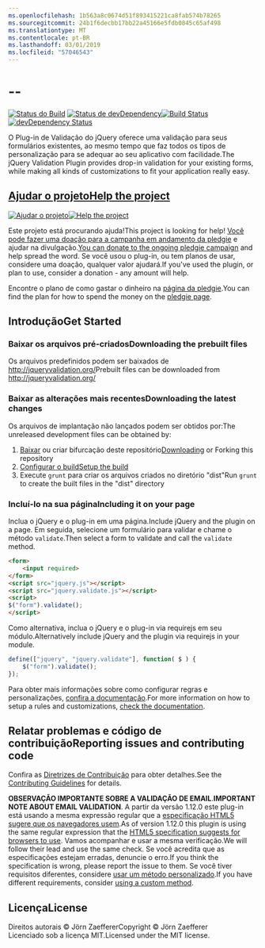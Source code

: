 ```yaml
---
ms.openlocfilehash: 1b563a8c0674d51f893415221ca8fab574b78265
ms.sourcegitcommit: 24b1f6decbb17bb22a45166e5fdb0845c65af498
ms.translationtype: MT
ms.contentlocale: pt-BR
ms.lasthandoff: 03/01/2019
ms.locfileid: "57046543"
---
```

<a name="--"></a>--
================================

<span data-ttu-id="23f1a-101">[![Status do Build](https://secure.travis-ci.org/jzaefferer/jquery-validation.png)](http://travis-ci.org/jzaefferer/jquery-validation)
[![Status de devDependency](https://david-dm.org/jzaefferer/jquery-validation/dev-status.png?theme=shields.io)](https://david-dm.org/jzaefferer/jquery-validation#info=devDependencies)</span><span class="sxs-lookup"><span data-stu-id="23f1a-101">[![Build Status](https://secure.travis-ci.org/jzaefferer/jquery-validation.png)](http://travis-ci.org/jzaefferer/jquery-validation)
[![devDependency Status](https://david-dm.org/jzaefferer/jquery-validation/dev-status.png?theme=shields.io)](https://david-dm.org/jzaefferer/jquery-validation#info=devDependencies)</span></span>

<span data-ttu-id="23f1a-102">O Plug-in de Validação do jQuery oferece uma validação para seus formulários existentes, ao mesmo tempo que faz todos os tipos de personalização para se adequar ao seu aplicativo com facilidade.</span><span class="sxs-lookup"><span data-stu-id="23f1a-102">The jQuery Validation Plugin provides drop-in validation for your existing forms, while making all kinds of customizations to fit your application really easy.</span></span>

## <a name="help-the-projecthttppledgiecomcampaigns18159"></a>[<span data-ttu-id="23f1a-103">Ajudar o projeto</span><span class="sxs-lookup"><span data-stu-id="23f1a-103">Help the project</span></span>](http://pledgie.com/campaigns/18159)

<span data-ttu-id="23f1a-104">[![Ajudar o projeto](http://www.pledgie.com/campaigns/18159.png?skin_name=chrome)](http://pledgie.com/campaigns/18159)</span><span class="sxs-lookup"><span data-stu-id="23f1a-104">[![Help the project](http://www.pledgie.com/campaigns/18159.png?skin_name=chrome)](http://pledgie.com/campaigns/18159)</span></span>

<span data-ttu-id="23f1a-105">Este projeto está procurando ajuda!</span><span class="sxs-lookup"><span data-stu-id="23f1a-105">This project is looking for help!</span></span> <span data-ttu-id="23f1a-106">[Você pode fazer uma doação para a campanha em andamento da pledgie](http://pledgie.com/campaigns/18159) e ajudar na divulgação.</span><span class="sxs-lookup"><span data-stu-id="23f1a-106">[You can donate to the ongoing pledgie campaign](http://pledgie.com/campaigns/18159) and help spread the word.</span></span> <span data-ttu-id="23f1a-107">Se você usou o plug-in, ou tem planos de usar, considere uma doação, qualquer valor ajudará.</span><span class="sxs-lookup"><span data-stu-id="23f1a-107">If you've used the plugin, or plan to use, consider a donation - any amount will help.</span></span>

<span data-ttu-id="23f1a-108">Encontre o plano de como gastar o dinheiro na [página da pledgie](http://pledgie.com/campaigns/18159).</span><span class="sxs-lookup"><span data-stu-id="23f1a-108">You can find the plan for how to spend the money on the [pledgie page](http://pledgie.com/campaigns/18159).</span></span>

## <a name="get-started"></a><span data-ttu-id="23f1a-109">Introdução</span><span class="sxs-lookup"><span data-stu-id="23f1a-109">Get Started</span></span>

### <a name="downloading-the-prebuilt-files"></a><span data-ttu-id="23f1a-110">Baixar os arquivos pré-criados</span><span class="sxs-lookup"><span data-stu-id="23f1a-110">Downloading the prebuilt files</span></span>

<span data-ttu-id="23f1a-111">Os arquivos predefinidos podem ser baixados de http://jqueryvalidation.org/</span><span class="sxs-lookup"><span data-stu-id="23f1a-111">Prebuilt files can be downloaded from http://jqueryvalidation.org/</span></span>

### <a name="downloading-the-latest-changes"></a><span data-ttu-id="23f1a-112">Baixar as alterações mais recentes</span><span class="sxs-lookup"><span data-stu-id="23f1a-112">Downloading the latest changes</span></span>

<span data-ttu-id="23f1a-113">Os arquivos de implantação não lançados podem ser obtidos por:</span><span class="sxs-lookup"><span data-stu-id="23f1a-113">The unreleased development files can be obtained by:</span></span>

 1. <span data-ttu-id="23f1a-114">[Baixar](https://github.com/jzaefferer/jquery-validation/archive/master.zip) ou criar bifurcação deste repositório</span><span class="sxs-lookup"><span data-stu-id="23f1a-114">[Downloading](https://github.com/jzaefferer/jquery-validation/archive/master.zip) or Forking this repository</span></span>
 2. [<span data-ttu-id="23f1a-115">Configurar o build</span><span class="sxs-lookup"><span data-stu-id="23f1a-115">Setup the build</span></span>](CONTRIBUTING.md#build-setup)
 3. <span data-ttu-id="23f1a-116">Execute `grunt` para criar os arquivos criados no diretório "dist"</span><span class="sxs-lookup"><span data-stu-id="23f1a-116">Run `grunt` to create the built files in the "dist" directory</span></span>

### <a name="including-it-on-your-page"></a><span data-ttu-id="23f1a-117">Incluí-lo na sua página</span><span class="sxs-lookup"><span data-stu-id="23f1a-117">Including it on your page</span></span>

<span data-ttu-id="23f1a-118">Inclua o jQuery e o plug-in em uma página.</span><span class="sxs-lookup"><span data-stu-id="23f1a-118">Include jQuery and the plugin on a page.</span></span> <span data-ttu-id="23f1a-119">Em seguida, selecione um formulário para validar e chame o método `validate`.</span><span class="sxs-lookup"><span data-stu-id="23f1a-119">Then select a form to validate and call the `validate` method.</span></span>

```html
<form>
    <input required>
</form>
<script src="jquery.js"></script>
<script src="jquery.validate.js"></script>
<script>
$("form").validate();
</script>
```

<span data-ttu-id="23f1a-120">Como alternativa, inclua o jQuery e o plug-in via requirejs em seu módulo.</span><span class="sxs-lookup"><span data-stu-id="23f1a-120">Alternatively include jQuery and the plugin via requirejs in your module.</span></span>

```js
define(["jquery", "jquery.validate"], function( $ ) {
    $("form").validate();
});
```

<span data-ttu-id="23f1a-121">Para obter mais informações sobre como configurar regras e personalizações, [confira a documentação](http://jqueryvalidation.org/documentation/).</span><span class="sxs-lookup"><span data-stu-id="23f1a-121">For more information on how to setup a rules and customizations, [check the documentation](http://jqueryvalidation.org/documentation/).</span></span>

## <a name="reporting-issues-and-contributing-code"></a><span data-ttu-id="23f1a-122">Relatar problemas e código de contribuição</span><span class="sxs-lookup"><span data-stu-id="23f1a-122">Reporting issues and contributing code</span></span>

<span data-ttu-id="23f1a-123">Confira as [Diretrizes de Contribuição](CONTRIBUTING.md) para obter detalhes.</span><span class="sxs-lookup"><span data-stu-id="23f1a-123">See the [Contributing Guidelines](CONTRIBUTING.md) for details.</span></span>

<span data-ttu-id="23f1a-124">**OBSERVAÇÃO IMPORTANTE SOBRE A VALIDAÇÃO DE EMAIL**.</span><span class="sxs-lookup"><span data-stu-id="23f1a-124">**IMPORTANT NOTE ABOUT EMAIL VALIDATION**.</span></span> <span data-ttu-id="23f1a-125">A partir da versão 1.12.0 este plug-in está usando a mesma expressão regular que a [especificação HTML5 sugere que os navegadores usem](https://html.spec.whatwg.org/multipage/forms.html#valid-e-mail-address).</span><span class="sxs-lookup"><span data-stu-id="23f1a-125">As of version 1.12.0 this plugin is using the same regular expression that the [HTML5 specification suggests for browsers to use](https://html.spec.whatwg.org/multipage/forms.html#valid-e-mail-address).</span></span> <span data-ttu-id="23f1a-126">Vamos acompanhar e usar a mesma verificação.</span><span class="sxs-lookup"><span data-stu-id="23f1a-126">We will follow their lead and use the same check.</span></span> <span data-ttu-id="23f1a-127">Se você acredita que as especificações estejam erradas, denuncie o erro.</span><span class="sxs-lookup"><span data-stu-id="23f1a-127">If you think the specification is wrong, please report the issue to them.</span></span> <span data-ttu-id="23f1a-128">Se você tiver requisitos diferentes, considere [usar um método personalizado](http://jqueryvalidation.org/jQuery.validator.addMethod/).</span><span class="sxs-lookup"><span data-stu-id="23f1a-128">If you have different requirements, consider [using a custom method](http://jqueryvalidation.org/jQuery.validator.addMethod/).</span></span>

## <a name="license"></a><span data-ttu-id="23f1a-129">Licença</span><span class="sxs-lookup"><span data-stu-id="23f1a-129">License</span></span>
<span data-ttu-id="23f1a-130">Direitos autorais &copy; Jörn Zaefferer</span><span class="sxs-lookup"><span data-stu-id="23f1a-130">Copyright &copy; Jörn Zaefferer</span></span><br>
<span data-ttu-id="23f1a-131">Licenciado sob a licença MIT.</span><span class="sxs-lookup"><span data-stu-id="23f1a-131">Licensed under the MIT license.</span></span>
